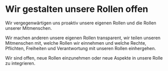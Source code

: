 # Wir gestalten unsere Rollen offen
Wir vergegenwärtigen uns proaktiv unsere eigenen Rollen und die Rollen unserer Mitmenschen.

Wir machen anderen unsere eigenen Rollen transparent, wir teilen unseren Mitmenschen mit, welche Rollen wir einnehmen und welche Rechte, Pflichten, Freiheiten und Verantwortung mit unseren Rollen einhergehen.

Wir sind offen, neue Rollen einzunehmen oder neue Aspekte in unsere Rolle zu integrieren.
